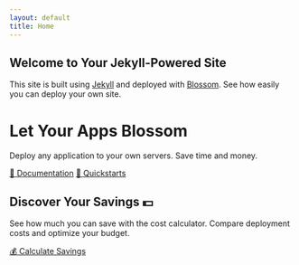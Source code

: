 ```yaml
---
layout: default
title: Home
---
```


<div class="intro-section">
  <div class="container">
    <h2>Welcome to Your Jekyll-Powered Site</h2>
    <p>This site is built using <a href="https://jekyllrb.com/" target="_blank">Jekyll</a> and deployed with <a href="https://blossom-cloud.com" target="_blank">Blossom</a>. See how easily you can deploy your own site.</p>
  </div>
</div>

<div class="hero">
  <div class="container">
    <h1>Let Your Apps Blossom</h1>
    <p>Deploy any application to your own servers. Save time and money.</p>
    <div class="cta-buttons">
      <a href="https://docs.blossom-cloud.com" class="cta-button">📖 Documentation</a>
      <a href="https://www.blossom-cloud.com/quickstarts" class="cta-button" target="_blank">🚀 Quickstarts</a>
    </div>
  </div>
</div>

<div class="cost-savings">
  <div class="container">
    <h2>Discover Your Savings 💵</h2>
    <p>See how much you can save with the cost calculator. Compare deployment costs and optimize your budget.</p>
    <a href="https://www.blossom-cloud.com/pricing/calculator" class="cta-button">💰 Calculate Savings</a>
  </div>
</div>